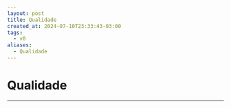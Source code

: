 ```yaml
---
layout: post
title: Qualidade
created_at: 2024-07-10T23:33:43-03:00
tags:
  - v0
aliases:
  - Qualidade
---
```

# Qualidade
---

